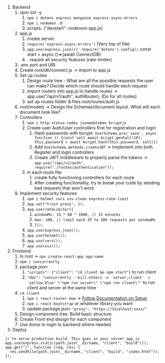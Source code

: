 1. Backend
   1. npm init -y
      1. `npm i dotenv express mongoose express-async-errors`
      2. `npm i nodemon -D`
      3. scripts: {"devstart": nodemon app.js}
   2. app.js
      1. create server.
      2. `require('express-async-errors')` (Very top of file)
      3. `app.use(express.json()) ` `require('dotenv').config()` const start = async ()=>{await ConnectDB}
      4. . require all security features (rate-limiter)
   3. .env port and URI
   4. Create root/db/connect.js -> import to app.js
   5. Set up routes
      1. Design route tree - What are all the possible requests the user can make? Decide which route should handle each request
      2. import routers into app.js to handle routes -> app.use("/api/v1/auth", authRouter); (Do for all routes)
      3. set up routes folder & files root/routes/auth.js
   6. root/models -> Design the Schemas/document layout. What will each document look like?
   7. Controllers
      1. `npm i http-status-codes jsonwebtoken bcryptjs`
      2. Create user Auth/User controllers first for registration and login
         1. Hash passwords with bcrypt. `UserSchema.pre('save', async function () {const salt await bcrypt.genSalt(10); this.password = await bcrypt.hash(this.password, salt)})`
         2. Add `UserSchema.methods.createJWT` -> Implement into both Register and login controllers
         3. Create JWT middleware to properly parse the tokens -> `app.use("/api/v1/auth", require("./routes/authentication"));`
      3. In each route file:
         1. create fully functioning controllers for each route
         2. After creating functionality, try to break your code by sending bad requests that won't work
   8. Implement security features
      1. `npm i helmet cors xss-clean express-rate-limit`
      2. `app.set("trust proxy", 1);`
      3. `app.use(rateLimiter({`
         1. `windowMs: 15 * 60 * 1000, // 15 minutes`
         2. `max: 100, // limit each IP to 100 requests per windowMs`
         3. `}));`
      4. `app.use(express.json());`
      5. `app.use(helmet());`
      6. `app.use(cors());`
      7. `app.use(xss());`
2. Frontend
   1. In root -> `npx create-react-app app-name`
   2. `npm i concurrently`
   3. package.json:
      1. `"scripts": {"client": "cd client && npm start"}` to run client
      2. `"dev": "concurrently --kill-others -n 'server,client' -c 'yellow,blue' \"npm run server\" \"npm run client\""` to run client and server at the same time
   4. `cd client`
      1. `npm i react-router-dom` -> [Follow Documentation on Setup](https://reactrouter.com/docs/en/v6/getting-started/installation#create-react-app)
      2. `npm i react-bootstrap` or whatever library you want
      3. update package.json: `"proxy": "https://localhost:xxxx/"`
   5. Design component tree. Build basic structure
   6. Create Front end design for each component
   7. Use Axios to login to backend where needed
3. Deploy

```
// to serve production build. This goes in your server app.js
app.use(express.static(path.join(__dirname, "client", "build")));
app.get("/", function (req, res) {
  res.sendFile(path.join(__dirname, "client", "build", "index.html"));
});
```
